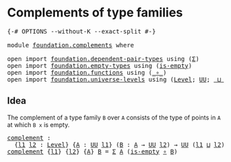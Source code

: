 # Complements of type families

<pre class="Agda"><a id="41" class="Symbol">{-#</a> <a id="45" class="Keyword">OPTIONS</a> <a id="53" class="Pragma">--without-K</a> <a id="65" class="Pragma">--exact-split</a> <a id="79" class="Symbol">#-}</a>

<a id="84" class="Keyword">module</a> <a id="91" href="foundation.complements.html" class="Module">foundation.complements</a> <a id="114" class="Keyword">where</a>

<a id="121" class="Keyword">open</a> <a id="126" class="Keyword">import</a> <a id="133" href="foundation.dependent-pair-types.html" class="Module">foundation.dependent-pair-types</a> <a id="165" class="Keyword">using</a> <a id="171" class="Symbol">(</a><a id="172" href="foundation-core.dependent-pair-types.html#515" class="Record">Σ</a><a id="173" class="Symbol">)</a>
<a id="175" class="Keyword">open</a> <a id="180" class="Keyword">import</a> <a id="187" href="foundation.empty-types.html" class="Module">foundation.empty-types</a> <a id="210" class="Keyword">using</a> <a id="216" class="Symbol">(</a><a id="217" href="foundation-core.empty-types.html#1228" class="Function">is-empty</a><a id="225" class="Symbol">)</a>
<a id="227" class="Keyword">open</a> <a id="232" class="Keyword">import</a> <a id="239" href="foundation.functions.html" class="Module">foundation.functions</a> <a id="260" class="Keyword">using</a> <a id="266" class="Symbol">(</a><a id="267" href="foundation-core.functions.html#420" class="Function Operator">_∘_</a><a id="270" class="Symbol">)</a>
<a id="272" class="Keyword">open</a> <a id="277" class="Keyword">import</a> <a id="284" href="foundation.universe-levels.html" class="Module">foundation.universe-levels</a> <a id="311" class="Keyword">using</a> <a id="317" class="Symbol">(</a><a id="318" href="Agda.Primitive.html#597" class="Postulate">Level</a><a id="323" class="Symbol">;</a> <a id="325" href="foundation-core.universe-levels.html#235" class="Primitive">UU</a><a id="327" class="Symbol">;</a> <a id="329" href="Agda.Primitive.html#810" class="Primitive Operator">_⊔_</a><a id="332" class="Symbol">)</a>
</pre>
## Idea

The complement of a type family `B` over `A` consists of the type of points in `A` at which `B x` is empty.

<pre class="Agda"><a id="complement"></a><a id="465" href="foundation.complements.html#465" class="Function">complement</a> <a id="476" class="Symbol">:</a>
  <a id="480" class="Symbol">{</a><a id="481" href="foundation.complements.html#481" class="Bound">l1</a> <a id="484" href="foundation.complements.html#484" class="Bound">l2</a> <a id="487" class="Symbol">:</a> <a id="489" href="Agda.Primitive.html#597" class="Postulate">Level</a><a id="494" class="Symbol">}</a> <a id="496" class="Symbol">{</a><a id="497" href="foundation.complements.html#497" class="Bound">A</a> <a id="499" class="Symbol">:</a> <a id="501" href="foundation-core.universe-levels.html#235" class="Primitive">UU</a> <a id="504" href="foundation.complements.html#481" class="Bound">l1</a><a id="506" class="Symbol">}</a> <a id="508" class="Symbol">(</a><a id="509" href="foundation.complements.html#509" class="Bound">B</a> <a id="511" class="Symbol">:</a> <a id="513" href="foundation.complements.html#497" class="Bound">A</a> <a id="515" class="Symbol">→</a> <a id="517" href="foundation-core.universe-levels.html#235" class="Primitive">UU</a> <a id="520" href="foundation.complements.html#484" class="Bound">l2</a><a id="522" class="Symbol">)</a> <a id="524" class="Symbol">→</a> <a id="526" href="foundation-core.universe-levels.html#235" class="Primitive">UU</a> <a id="529" class="Symbol">(</a><a id="530" href="foundation.complements.html#481" class="Bound">l1</a> <a id="533" href="Agda.Primitive.html#810" class="Primitive Operator">⊔</a> <a id="535" href="foundation.complements.html#484" class="Bound">l2</a><a id="537" class="Symbol">)</a>
<a id="539" href="foundation.complements.html#465" class="Function">complement</a> <a id="550" class="Symbol">{</a><a id="551" href="foundation.complements.html#551" class="Bound">l1</a><a id="553" class="Symbol">}</a> <a id="555" class="Symbol">{</a><a id="556" href="foundation.complements.html#556" class="Bound">l2</a><a id="558" class="Symbol">}</a> <a id="560" class="Symbol">{</a><a id="561" href="foundation.complements.html#561" class="Bound">A</a><a id="562" class="Symbol">}</a> <a id="564" href="foundation.complements.html#564" class="Bound">B</a> <a id="566" class="Symbol">=</a> <a id="568" href="foundation-core.dependent-pair-types.html#515" class="Record">Σ</a> <a id="570" href="foundation.complements.html#561" class="Bound">A</a> <a id="572" class="Symbol">(</a><a id="573" href="foundation-core.empty-types.html#1228" class="Function">is-empty</a> <a id="582" href="foundation-core.functions.html#420" class="Function Operator">∘</a> <a id="584" href="foundation.complements.html#564" class="Bound">B</a><a id="585" class="Symbol">)</a>
</pre>